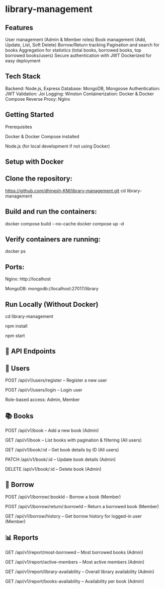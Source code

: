 # library-management

Features
--------------------------------------------------------------------------------------------
User management (Admin & Member roles)
Book management (Add, Update, List, Soft Delete)
Borrow/Return tracking
Pagination and search for books
Aggregation for statistics (total books, borrowed books, top borrowed books/users)
Secure authentication with JWT
Dockerized for easy deployment

Tech Stack
---------------------------------------------------------------------------------------------
Backend: Node.js, Express
Database: MongoDB, Mongoose
Authentication: JWT
Validation: Joi
Logging: Winston
Containerization: Docker & Docker Compose
Reverse Proxy: Nginx

Getting Started
---------------------------------------------------------------------------------------------
Prerequisites

Docker & Docker Compose installed

Node.js (for local development if not using Docker)

Setup with Docker
---------------------------------------

Clone the repository:
---------------------------------------
https://github.com/dhinesh-KM/library-management.git
cd library-management


Build and run the containers:
---------------------------------------
docker compose build --no-cache
docker compose up -d


Verify containers are running:
---------------------------------------
docker ps


Ports:
---------------------------------------
Nginx: http://localhost

MongoDB: mongodb://localhost:27017/library


Run Locally (Without Docker)
---------------------------------------
cd library-management

npm install

npm start




📌 API Endpoints
-----------------------------------------------------------------------------

👤 Users
-----------------------------------------------------------------------------
POST /api/v1/users/register – Register a new user

POST /api/v1/users/login – Login user

Role-based access: Admin, Member

📚 Books
-----------------------------------------------------------------------------
POST /api/v1/book – Add a new book (Admin)

GET /api/v1/book – List books with pagination & filtering (All users)

GET /api/v1/book/:id – Get book details by ID (All users)

PATCH /api/v1/book/:id – Update book details (Admin)

DELETE /api/v1/book/:id – Delete book (Admin)

📖 Borrow
-----------------------------------------------------------------------------
POST /api/v1/borrow/:bookId – Borrow a book (Member)

POST /api/v1/borrow/return/:borrowId – Return a borrowed book (Member)

GET /api/v1/borrow/history – Get borrow history for logged-in user (Member)

📊 Reports
-----------------------------------------------------------------------------
GET /api/v1/report/most-borrowed – Most borrowed books (Admin)

GET /api/v1/report/active-members – Most active members (Admin)

GET /api/v1/report/library-availability – Overall library availability (Admin)

GET /api/v1/report/books-availability – Availability per book (Admin)

